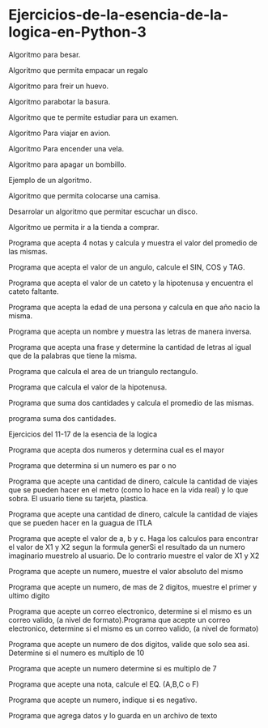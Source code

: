 # Ejercicios-de-la-esencia-de-la-logica-en-Python-3

Algoritmo para besar.

Algoritmo que permita empacar un regalo

Algoritmo para freir un huevo.

Algoritmo parabotar la basura.

Algoritmo que te permite estudiar para un examen.

Algoritmo Para viajar en avion.

Algoritmo Para encender una vela.

Algoritmo para apagar un bombillo.

Ejemplo de un algoritmo.

Algoritmo que permita colocarse una camisa.

Desarrolar un algoritmo que permitar escuchar un disco.

Algoritmo ue permita ir a la tienda a comprar.

Programa que acepta 4 notas y calcula y muestra el valor del promedio de las mismas.

Programa que acepta el valor de un angulo, calcule el SIN, COS y TAG.

Programa que acepta el valor de un cateto y la hipotenusa y encuentra el cateto faltante.

Programa que acepta la edad de una persona y calcula en que año nacio la misma.

Programa que acepta un nombre y muestra las letras de manera inversa.

Programa que acepta una frase y determine la cantidad de letras al igual que de la palabras que tiene la misma.

Programa que calcula el area de un triangulo rectangulo.

Programa que calcula el valor de la hipotenusa.

Programa que suma dos cantidades y calcula el promedio de las mismas.

programa suma dos cantidades.

Ejercicios del 11-17 de la esencia de la logica

Programa que acepta dos numeros y determina cual es el mayor

Programa que determina si un numero es par o no

Programa que acepte una cantidad de dinero, calcule la cantidad de viajes que se pueden hacer en el metro (como lo hace en la vida real) y lo que sobra. El usuario tiene su tarjeta, plastica.

Programa que acepte una cantidad de dinero, calcule la cantidad de viajes que se pueden hacer en la guagua de ITLA

Programa que acepte el valor de a, b y c. Haga los calculos para encontrar el valor de X1 y X2 segun la formula generSi el resultado da un numero imaginario muestrelo al usuario. De lo contrario muestre el valor de X1 y X2

Programa que acepte un numero, muestre el valor absoluto del mismo

Programa que acepte un numero, de mas de 2 digitos, muestre el primer y ultimo digito

Programa que acepte un correo electronico, determine si el mismo es un correo valido, (a nivel de formato).Programa que acepte un correo electronico, determine si el mismo es un correo valido, (a nivel de formato)

Programa que acepte un numero de dos digitos, valide que solo sea asi. Determine si el numero es multiplo de 10

Programa que acepte un numero determine si es multiplo de 7

Programa que acepte una nota, calcule el EQ. (A,B,C o F)

Programa que acepte un numero, indique si es negativo.

Programa que agrega datos y lo guarda en un archivo de texto 
